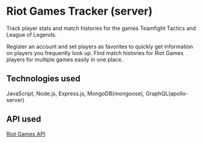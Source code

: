 # Riot Games Tracker (server)
Track player stats and match histories for the games Teamfight Tactics and League of Legends.

Register an account and set players as favorites to quickly get information on players you frequently look up.
Find match histories for Riot Games players for multiple games easily in one place.

## Technologies used
JavaScript, Node.js, Express.js, MongoDB(mongoose), GraphQL(apollo-server)

## API used
[Riot Games API](https://developer.riotgames.com/apis)
